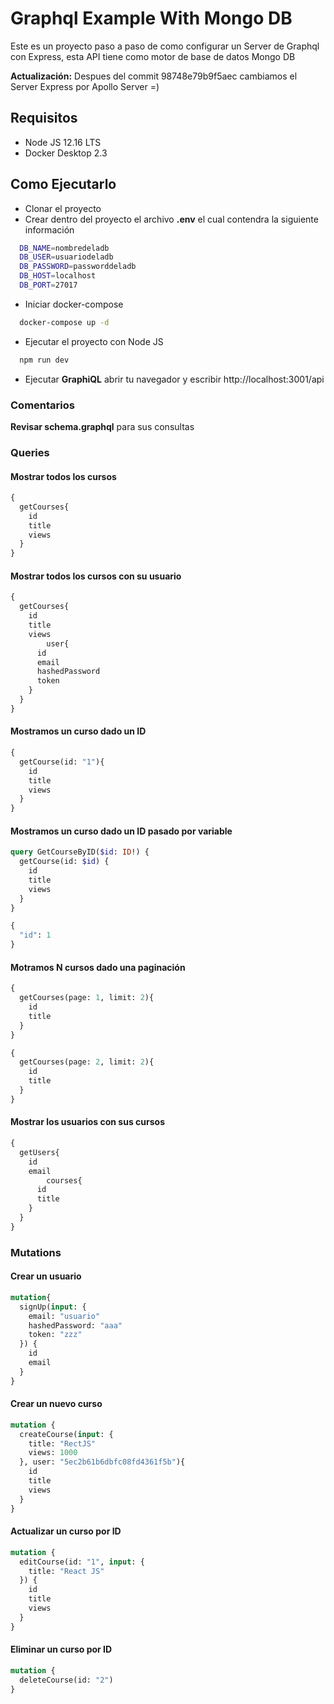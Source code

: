 # Graphql Example With Mongo DB

Este es un proyecto paso a paso de como configurar un Server de Graphql con Express, esta API tiene como motor de base de datos Mongo DB

**Actualización:** Despues del commit 98748e79b9f5aec cambiamos el Server Express por Apollo Server =)

## Requisitos
  * Node JS 12.16 LTS
  * Docker Desktop 2.3

## Como Ejecutarlo

  * Clonar el proyecto
  * Crear dentro del proyecto el archivo **.env** el cual contendra la siguiente información

```bash
  DB_NAME=nombredeladb
  DB_USER=usuariodeladb
  DB_PASSWORD=passworddeladb
  DB_HOST=localhost
  DB_PORT=27017
````

  * Iniciar docker-compose

```bash
  docker-compose up -d
```

  * Ejecutar el proyecto con Node JS

```bash
  npm run dev
```

  * Ejecutar **GraphiQL** abrir tu navegador y escribir http://localhost:3001/api


### Comentarios

**Revisar schema.graphql** para sus consultas

### Queries

#### Mostrar todos los cursos

```graphql
{
  getCourses{
    id
    title
    views
  }
}
```

#### Mostrar todos los cursos con su usuario

```graphql
{
  getCourses{
    id
    title
    views
		user{
      id
      email
      hashedPassword
      token
    }
  }
}
```

#### Mostramos un curso dado un ID

```graphql
{
  getCourse(id: "1"){
    id
    title
    views
  }
}
```

#### Mostramos un curso dado un ID pasado por variable

```graphql
query GetCourseByID($id: ID!) {
  getCourse(id: $id) {
    id
    title
    views
  }
}

{
  "id": 1
}
```

#### Motramos N cursos dado una paginación

```graphql
{
  getCourses(page: 1, limit: 2){
    id
    title
  }
}
```

```graphql
{
  getCourses(page: 2, limit: 2){
    id
    title
  }
}
```

#### Mostrar los usuarios con sus cursos

```graphql
{
  getUsers{
    id
    email
 		courses{
      id
      title
    }
  }
}
```

### Mutations

#### Crear un usuario
```graphql
mutation{
  signUp(input: {
    email: "usuario"
    hashedPassword: "aaa"
    token: "zzz"
  }) {
    id
    email
  }
}
```

#### Crear un nuevo curso

```graphql
mutation {
  createCourse(input: {
    title: "RectJS"
    views: 1000
  }, user: "5ec2b61b6dbfc08fd4361f5b"){
    id
    title
    views
  }
}
```

#### Actualizar un curso por ID

```graphql
mutation {
  editCourse(id: "1", input: {
    title: "React JS"
  }) {
    id
    title
    views
  }
}
```

#### Eliminar un curso por ID

```graphql
mutation {
  deleteCourse(id: "2")
}
```
